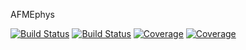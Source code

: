 AFMEphys

[![Build Status](https://travis-ci.com/neuro-myoung/AFMEphys.jl.svg?branch=master)](https://travis-ci.com/neuro-myoung/AFMEphys.jl)
[![Build Status](https://ci.appveyor.com/api/projects/status/github/neuro-myoung/AFMEphys.jl?svg=true)](https://ci.appveyor.com/project/neuro-myoung/AFMEphys-jl)
[![Coverage](https://codecov.io/gh/neuro-myoung/AFMEphys.jl/branch/master/graph/badge.svg)](https://codecov.io/gh/neuro-myoung/AFMEphys.jl)
[![Coverage](https://coveralls.io/repos/github/neuro-myoung/AFMEphys.jl/badge.svg?branch=master)](https://coveralls.io/github/neuro-myoung/AFMEphys.jl?branch=master)
